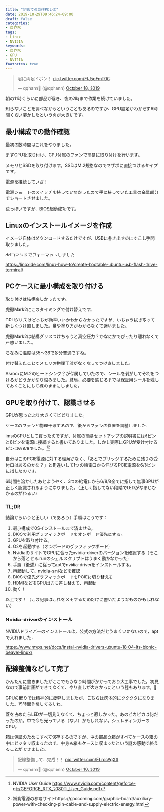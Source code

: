 ```yaml
---
title: "初めての自作PCレポ"
date: 2019-10-29T09:46:24+09:00
draft: false
categories: 
- 自作PC
tags:
- Linux
- NVIDIA
keywords:
- 自作PC
- GPU
- NVIDIA
footnotes: true
---
```


<blockquote class="twitter-tweet"><p lang="ja" dir="ltr">沼に両足ドボン！ <a href="https://t.co/FtJ5oFmT0G">pic.twitter.com/FtJ5oFmT0G</a></p>&mdash; qqhann🦊 (@qqhann) <a href="https://twitter.com/qqhann/status/1185025110983315456?ref_src=twsrc%5Etfw">October 18, 2019</a></blockquote> <script async src="https://platform.twitter.com/widgets.js" charset="utf-8"></script>

朝の11時くらいに部品が届き、夜の2時まで作業を続けていました。

知らないことを調べながらということもあるのですが、GPU設定がわからず6時間くらい溶かしたというのが大きいです。

## 最小構成での動作確認

最初の数時間はこれをやりました。

まずCPUを取り付け、CPU付属のファンで簡易に取り付けを行います。

メモリとSSDを取り付けます。SSDはM.2規格なのでマザボに直接つけるタイプです。

電源を接続していざ！

電源ショートのスイッチを持っていなかったので手に持っていた工具の金属部分でショートさせました。

荒っぽいですが、BIOS起動成功です。

## Linuxのインストールイメージを作成

イメージ自体はダウンロードするだけですが、USBに書き出すのにすこし手間取りました。

ddコマンドでフォーマットしました．

https://linoxide.com/linux-how-to/create-bootable-ubuntu-usb-flash-drive-terminal/

## PCケースに最小構成を取り付ける

取り付けは結構楽しかったです。

虎徹Mark2にこのタイミングで付け替えです。

CPUグリスはどっちが効率いいかわからなかったですが、いちおう拭き取って新しくつけ直しました。量や塗り方がわからなくて迷いました。

虎徹Mark2は結構グリスつけちゃうと真空圧力？かなにかでぴったり離れなくて戸惑いました。

ちなみに温度は35〜36で多分普通ですね。

付け替えたことでメモリの物理干渉がなくなってつけ直しました。

AsrockにM.2のヒートシンク？が付属していたので、シールを剥がしてそれをつけるかどうかかなり悩みました。結局、必要を感じるまでは保証用シールを残しておくことにして裸のままにしました。

## GPUを取り付けて、認識させる

GPUが思ったより大きくてビビりました。

ケースのファンと物理干渉するので、後からファンの位置を調整しました．

imsのGPUとして買ったのですが、付属の簡易セットアップの説明書には6ピンと8ピンを電源に接続すると書いてありました。しかし実際にGPUが受け付けるピンは6/8/8でした。[^1][^2]

自分はこのPCIE電源に対する理解がなく、「あとでブリッジするために残りの受付口はあるのかな？」と勘違いして1つの給電口から伸びるPCIE電源を6/8ピンに指したのです。

6時間を溶かしたあとようやく、3つの給電口から6/8/8全てに指して無事GPUが正しく認識されるようになりました。（正しく指してない段階でLEDがなまじひかるのがわるい）

[^2]: 補助電源の参考サイトhttps://gpccoming.com/graphic-board/auxiliary-power-with-checking-pin-cable-and-supply-electric-energy.html
[^1]: NVIDIA User Guide https://www.nvidia.com/content/geforce-gtx/GEFORCE_RTX_2080Ti_User_Guide.pdf

### TL;DR

結論からいうと正しい（であろう）手順はこうです：

1. 最小構成でOSインストールまで済ませる。
2. BIOSで利用グラフィックボードをオンボード優先にする。
3. GPUを取り付ける。
4. OSを起動する（オンボードのグラフィックボード）
5. NvidiaのサイトでGPUに合ったnvidia-driverのバージョンを確認する（そこから落とせる.runのシェルスクリプトはうまく動かなかった）
6. 手順（後述）に従ってaptでnvidia-driverをインストールする。
7. 再起動して、nvidia-smiなどを確認
8. BIOSで優先グラフィックボードをPCIEに切り替える
9. HDMIなどをGPU出力に差し替えて、再起動
10. 動く！

以上です！（この記事はこれをメモするためだけに書いたようなものかもしれない）

### Nvidia-driverのインストール

NVIDIAドライバーのインストールは，公式の方法だとうまくいかないので，aptで入れました．

https://www.mvps.net/docs/install-nvidia-drivers-ubuntu-18-04-lts-bionic-beaver-linux/

## 配線整備などして完了

かんたんに書きましたがここでもかなり時間がかかっており大工事でした。初見なので事前計画ができてなくて、やり直しが大きかったという麺もあります。🍜

GPUの嵌りでは精神的に疲弊しましたが、こちらは肉体的にクタクタになりました。15時間作業してるしね。

蓋を占めたらLEDが一切見えなくて、ちょっと寂しかった。あのピカピカは何だったのか。中で今も光っている（ない）かもしれない。シュレディンガーのGPU。

箱は保証のためにすべて保存するのですが、中の部品の箱がすべてケースの箱の中にピッタリ収まったので、中身も箱もケースに収まったという謎の感動で終えることができました。

<blockquote class="twitter-tweet" data-conversation="none"><p lang="ja" dir="ltr">配線整備して…完成！！ <a href="https://t.co/ELrccVgXtI">pic.twitter.com/ELrccVgXtI</a></p>&mdash; qqhann🦊 (@qqhann) <a href="https://twitter.com/qqhann/status/1185240564075118592?ref_src=twsrc%5Etfw">October 18, 2019</a></blockquote> <script async src="https://platform.twitter.com/widgets.js" charset="utf-8"></script>
